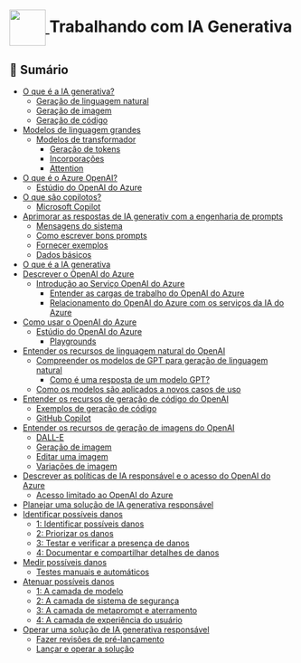 <h1>
    <a href="https://www.dio.me/">
     <img align="center" width="64px" src="https://hermes.dio.me/courses/badge/c8e0f61f-cdf4-4852-92df-a01045dce3a2.png">
    </a>
    <span>
      Trabalhando com IA Generativa
    </span>
</h1>

## 📜 Sumário

- [O que é a IA generativa?](https://learn.microsoft.com/pt-br/training/modules/fundamentals-generative-ai/2-what-is-generative-ai?ns-enrollment-type=learningpath&ns-enrollment-id=learn.intro-generative-ai#:~:text=O%20que%20%C3%A9%20a%20IA%20generativa%3F)
    - [Geração de linguagem natural](https://learn.microsoft.com/pt-br/training/modules/fundamentals-generative-ai/2-what-is-generative-ai?ns-enrollment-type=learningpath&ns-enrollment-id=learn.intro-generative-ai#:~:text=Gera%C3%A7%C3%A3o%20de%20linguagem%20natural)
    - [Geração de imagem](https://learn.microsoft.com/pt-br/training/modules/fundamentals-generative-ai/2-what-is-generative-ai?ns-enrollment-type=learningpath&ns-enrollment-id=learn.intro-generative-ai#:~:text=satisfat%C3%B3rio%20e%20nutritivo.-,Gera%C3%A7%C3%A3o%20de%20imagem,-Alguns%20aplicativos%20de)
    - [Geração de código](https://learn.microsoft.com/pt-br/training/modules/fundamentals-generative-ai/2-what-is-generative-ai?ns-enrollment-type=learningpath&ns-enrollment-id=learn.intro-generative-ai#:~:text=fornecida%2C%20desta%20forma%3A-,Gera%C3%A7%C3%A3o%20de%20c%C3%B3digo,-Alguns%20aplicativos%20de)
- [Modelos de linguagem grandes](https://learn.microsoft.com/pt-br/training/modules/fundamentals-generative-ai/3-language%20models#:~:text=Avan%C3%A7ar-,Modelos%20de%20linguagem%20grandes,-Conclu%C3%ADdo)
    - [Modelos de transformador](https://learn.microsoft.com/pt-br/training/modules/fundamentals-generative-ai/3-language%20models#:~:text=como%20eles%20funcionam.-,Modelos%20de%20transformador,-Os%20modelos%20de)
        - [Geração de tokens](https://learn.microsoft.com/pt-br/training/modules/fundamentals-generative-ai/3-language%20models#:~:text=%C3%A0%20IA%20generativa.-,Gera%C3%A7%C3%A3o%20de%20tokens,-A%20primeira%20etapa)
        - [Incorporações](https://learn.microsoft.com/pt-br/training/modules/fundamentals-generative-ai/3-language%20models#:~:text=poderia%20ser%20compilado.-,Incorpora%C3%A7%C3%B5es,-Embora%20possa%20ser)
        - [Attention](https://learn.microsoft.com/pt-br/training/modules/fundamentals-generative-ai/3-language%20models#:~:text=um%20modelo%20transformador.-,Attention,-Os%20blocos%20codificador)
- [O que é o Azure OpenAI?](https://learn.microsoft.com/pt-br/training/modules/fundamentals-generative-ai/4-azure-openai#:~:text=O%20que%20%C3%A9%20o%20Azure%20OpenAI%3F)
    - [Estúdio do OpenAI do Azure](https://learn.microsoft.com/pt-br/training/modules/fundamentals-generative-ai/4-azure-openai#:~:text=gerar%20conte%C3%BAdo%20contratual.-,Est%C3%BAdio%20do%20OpenAI%20do%20Azure,-Os%20desenvolvedores%20podem)
- [O que são copilotos?](https://learn.microsoft.com/pt-br/training/modules/fundamentals-generative-ai/5-copilots#:~:text=O%20que%20s%C3%A3o%20copilotos%3F)
    - [Microsoft Copilot](https://learn.microsoft.com/pt-br/training/modules/fundamentals-generative-ai/5-copilots#:~:text=e%20muito%20mais.-,Microsoft%20Copilot,-O%20nome%20copilot)
- [Aprimorar as respostas de IA generativ com a engenharia de prompts](https://learn.microsoft.com/pt-br/training/modules/fundamentals-generative-ai/6-writing-prompts#:~:text=Aprimorar%20as%20respostas%20de%20IA%20generativ%20com%20a%20engenharia%20de%20prompts)
    - [Mensagens do sistema](https://learn.microsoft.com/pt-br/training/modules/fundamentals-generative-ai/6-writing-prompts#:~:text=os%20prompts%20recebidos.-,Mensagens%20do%20sistema,-As%20t%C3%A9cnicas%20de)
    - [Como escrever bons prompts](https://learn.microsoft.com/pt-br/training/modules/fundamentals-generative-ai/6-writing-prompts#:~:text=Como%20escrever%20bons%20prompts)
    - [Fornecer exemplos](https://learn.microsoft.com/pt-br/training/modules/fundamentals-generative-ai/6-writing-prompts#:~:text=claros%20e%20espec%C3%ADficos.-,Fornecer%20exemplos,-As%20LLMs%20geralmente)
    - [Dados básicos](https://learn.microsoft.com/pt-br/training/modules/fundamentals-generative-ai/6-writing-prompts#:~:text=fornecidos%20no%20prompt.-,Dados%20b%C3%A1sicos,-Os%20prompts%20podem)
- [O que é a IA generativa](https://learn.microsoft.com/pt-br/training/modules/explore-azure-openai/2-what-is-generative-ai?ns-enrollment-type=learningpath&ns-enrollment-id=learn.intro-generative-ai#:~:text=O%20que%20%C3%A9%20a%20IA%20generativa)
- [Descrever o OpenAI do Azure](https://learn.microsoft.com/pt-br/training/modules/explore-azure-openai/3-describe-azure-openai#:~:text=Descrever%20o%20OpenAI%20do%20Azure)
    - [Introdução ao Serviço OpenAI do Azure](https://learn.microsoft.com/pt-br/training/modules/explore-azure-openai/3-describe-azure-openai#:~:text=Introdu%C3%A7%C3%A3o%20ao%20Servi%C3%A7o%20OpenAI%20do%20Azure)
        - [Entender as cargas de trabalho do OpenAI do Azure](https://learn.microsoft.com/pt-br/training/modules/explore-azure-openai/3-describe-azure-openai#:~:text=Entender%20as%20cargas%20de%20trabalho%20do%20OpenAI%20do%20Azure)
        - [Relacionamento do OpenAI do Azure com os serviços da IA do Azure](https://learn.microsoft.com/pt-br/training/modules/explore-azure-openai/3-describe-azure-openai#:~:text=Relacionamento%20do%20OpenAI%20do%20Azure%20com%20os%20servi%C3%A7os%20da%20IA%20do%20Azure)
- [Como usar o OpenAI do Azure](https://learn.microsoft.com/pt-br/training/modules/explore-azure-openai/4-how-to-use-azure-openai#:~:text=Como%20usar%20o%20OpenAI%20do%20Azure)
    - [Estúdio do OpenAI do Azure](https://learn.microsoft.com/pt-br/training/modules/explore-azure-openai/4-how-to-use-azure-openai#:~:text=Azure%20funcionam.-,Est%C3%BAdio%20do%20OpenAI%20do%20Azure,-No%20Est%C3%BAdio%20do)
        - [Playgrounds](https://learn.microsoft.com/pt-br/training/modules/explore-azure-openai/4-how-to-use-azure-openai#:~:text=de%20IA%20generativa.-,Playgrounds,-No%20Est%C3%BAdio%20do)
- [Entender os recursos de linguagem natural do OpenAI](https://learn.microsoft.com/pt-br/training/modules/explore-azure-openai/5-understand-openai-natural-language#:~:text=Entender%20os%20recursos%20de%20linguagem%20natural%20do%20OpenAI)
    - [Compreender os modelos de GPT para geração de linguagem natural](https://learn.microsoft.com/pt-br/training/modules/explore-azure-openai/5-understand-openai-natural-language#:~:text=Compreender%20os%20modelos%20de%20GPT%20para%20gera%C3%A7%C3%A3o%20de%20linguagem%20natural)
        - [Como é uma resposta de um modelo GPT?](https://learn.microsoft.com/pt-br/training/modules/explore-azure-openai/5-understand-openai-natural-language#:~:text=Como%20%C3%A9%20uma%20resposta%20de%20um%20modelo%20GPT%3F)
    - [Como os modelos são aplicados a novos casos de uso](https://learn.microsoft.com/pt-br/training/modules/explore-azure-openai/5-understand-openai-natural-language#:~:text=Como%20os%20modelos%20s%C3%A3o%20aplicados%20a%20novos%20casos%20de%20uso)
- [Entender os recursos de geração de código do OpenAI](https://learn.microsoft.com/pt-br/training/modules/explore-azure-openai/6-understand-openai-code-generation#:~:text=Entender%20os%20recursos%20de%20gera%C3%A7%C3%A3o%20de%20c%C3%B3digo%20do%20OpenAI)
    - [Exemplos de geração de código](https://learn.microsoft.com/pt-br/training/modules/explore-azure-openai/6-understand-openai-code-generation#:~:text=Exemplos%20de%20gera%C3%A7%C3%A3o%20de%20c%C3%B3digo)
    - [GitHub Copilot](https://learn.microsoft.com/pt-br/training/modules/explore-azure-openai/6-understand-openai-code-generation#:~:text=%3C/html%3E-,GitHub%20Copilot,-A%20OpenAI%20fez)
- [Entender os recursos de geração de imagens do OpenAI](https://learn.microsoft.com/pt-br/training/modules/explore-azure-openai/7-understand-openai-image-generation#:~:text=Entender%20os%20recursos%20de%20gera%C3%A7%C3%A3o%20de%20imagens%20do%20OpenAI)
    - [DALL-E](https://learn.microsoft.com/pt-br/training/modules/explore-azure-openai/7-understand-openai-image-generation#:~:text=uma%20imagem%20fornecida.-,DALL%2DE,-Al%C3%A9m%20dos%20recursos)
    - [Geração de imagem](https://learn.microsoft.com/pt-br/training/modules/explore-azure-openai/7-understand-openai-image-generation#:~:text=de%20uma%20imagem.-,Gera%C3%A7%C3%A3o%20de%20imagem,-Imagens%20originais%20podem)
    - [Editar uma imagem](https://learn.microsoft.com/pt-br/training/modules/explore-azure-openai/7-understand-openai-image-generation#:~:text=muito%20mais%20precisas.-,Editar%20uma%20imagem,-Ao%20receber%20uma)
    - [Variações de imagem](https://learn.microsoft.com/pt-br/training/modules/explore-azure-openai/7-understand-openai-image-generation#:~:text=na%20entrada%20fornecida.-,Varia%C3%A7%C3%B5es%20de%20imagem,-As%20varia%C3%A7%C3%B5es%20de)
- [Descrever as políticas de IA responsável e o acesso do OpenAI do Azure](https://learn.microsoft.com/pt-br/training/modules/explore-azure-openai/8-describe-openai-responsible-ai#:~:text=Descrever%20as%20pol%C3%ADticas%20de%20IA%20respons%C3%A1vel%20e%20o%20acesso%20do%20OpenAI%20do%20Azure)
    - [Acesso limitado ao OpenAI do Azure](https://learn.microsoft.com/pt-br/training/modules/explore-azure-openai/8-describe-openai-responsible-ai#:~:text=Acesso%20limitado%20ao%20OpenAI%20do%20Azure)
- [Planejar uma solução de IA generativa responsável](https://learn.microsoft.com/pt-br/training/modules/responsible-generative-ai/2-plan-responsible-ai?ns-enrollment-type=learningpath&ns-enrollment-id=learn.intro-generative-ai#:~:text=Planejar%20uma%20solu%C3%A7%C3%A3o%20de%20IA%20generativa%20respons%C3%A1vel)
- [Identificar possíveis danos](https://learn.microsoft.com/pt-br/training/modules/responsible-generative-ai/3-identify-harms#:~:text=Avan%C3%A7ar-,Identificar%20poss%C3%ADveis%20danos,-Conclu%C3%ADdo)
    - [1: Identificar possíveis danos](https://learn.microsoft.com/pt-br/training/modules/responsible-generative-ai/3-identify-harms#:~:text=1%3A%20Identificar%20poss%C3%ADveis%20danos)
    - [2: Priorizar os danos](https://learn.microsoft.com/pt-br/training/modules/responsible-generative-ai/3-identify-harms#:~:text=2%3A%20Priorizar%20os%20danos)
    - [3: Testar e verificar a presença de danos](https://learn.microsoft.com/pt-br/training/modules/responsible-generative-ai/3-identify-harms#:~:text=3%3A%20Testar%20e%20verificar%20a%20presen%C3%A7a%20de%20danos)
    - [4: Documentar e compartilhar detalhes de danos](https://learn.microsoft.com/pt-br/training/modules/responsible-generative-ai/3-identify-harms#:~:text=4%3A%20Documentar%20e%20compartilhar%20detalhes%20de%20danos)
- [Medir possíveis danos](https://learn.microsoft.com/pt-br/training/modules/responsible-generative-ai/4-measure-harms#:~:text=Medir%20poss%C3%ADveis%20danos)
    - [Testes manuais e automáticos](https://learn.microsoft.com/pt-br/training/modules/responsible-generative-ai/4-measure-harms#:~:text=Testes%20manuais%20e%20autom%C3%A1ticos)
- [Atenuar possíveis danos](https://learn.microsoft.com/pt-br/training/modules/responsible-generative-ai/5-mitigate-harms#:~:text=Atenuar%20poss%C3%ADveis%20danos)
    - [1: A camada de modelo](https://learn.microsoft.com/pt-br/training/modules/responsible-generative-ai/5-mitigate-harms#:~:text=1%3A%20A%20camada%20de%20modelo)
    - [2: A camada de sistema de segurança](https://learn.microsoft.com/pt-br/training/modules/responsible-generative-ai/5-mitigate-harms#:~:text=2%3A%20A%20camada%20de%20sistema%20de%20seguran%C3%A7a)
    - [3: A camada de metaprompt e aterramento](https://learn.microsoft.com/pt-br/training/modules/responsible-generative-ai/5-mitigate-harms#:~:text=3%3A%20A%20camada%20de%20metaprompt%20e%20aterramento)
    - [4: A camada de experiência do usuário](https://learn.microsoft.com/pt-br/training/modules/responsible-generative-ai/5-mitigate-harms#:~:text=4%3A%20A%20camada%20de%20experi%C3%AAncia%20do%20usu%C3%A1rio)
- [Operar uma solução de IA generativa responsável](https://learn.microsoft.com/pt-br/training/modules/responsible-generative-ai/6-operate-responsibly#:~:text=Operar%20uma%20solu%C3%A7%C3%A3o%20de%20IA%20generativa%20respons%C3%A1vel)
    - [Fazer revisões de pré-lançamento](https://learn.microsoft.com/pt-br/training/modules/responsible-generative-ai/6-operate-responsibly#:~:text=Fazer%20revis%C3%B5es%20de%20pr%C3%A9%2Dlan%C3%A7amento)
    - [Lançar e operar a solução](https://learn.microsoft.com/pt-br/training/modules/responsible-generative-ai/6-operate-responsibly#:~:text=Lan%C3%A7ar%20e%20operar%20a%20solu%C3%A7%C3%A3o)